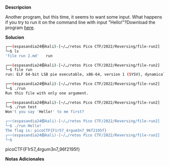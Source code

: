 **Descripcion**

Another program, but this time, it seems to want some input. What happens if you try to run it on the command line with input "Hello!"?Download the program [here](https://artifacts.picoctf.net/c/352/run).

**Solucion**
```bash
┌──(espasandia24㉿kali)-[~/…/retos Pico CTF/2022/Reversing/file-run2]
└─$ ls
'file run 2.md'   run
                                                                                
┌──(espasandia24㉿kali)-[~/…/retos Pico CTF/2022/Reversing/file-run2]
└─$ file run       
run: ELF 64-bit LSB pie executable, x86-64, version 1 (SYSV), dynamically linked, interpreter /lib64/ld-linux-x86-64.so.2, BuildID[sha1]=689b8959bc0a65415698970bbb93ed2788442ffb, for GNU/Linux 3.2.0, not stripped
                                                                                
┌──(espasandia24㉿kali)-[~/…/retos Pico CTF/2022/Reversing/file-run2]
└─$ ./run
Run this file with only one argument.
                                                                                
┌──(espasandia24㉿kali)-[~/…/retos Pico CTF/2022/Reversing/file-run2]
└─$ ./run test
Won't you say 'Hello!' to me first?
                                                                                
┌──(espasandia24㉿kali)-[~/…/retos Pico CTF/2022/Reversing/file-run2]
└─$ ./run Hello!
The flag is: picoCTF{F1r57_4rgum3n7_96f2195f}                                                                                
┌──(espasandia24㉿kali)-[~/…/retos Pico CTF/2022/Reversing/file-run2]
└─$ 
```

picoCTF{F1r57_4rgum3n7_96f2195f}

**Notas Adicionales**